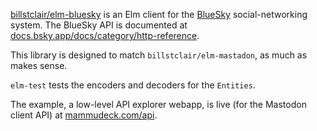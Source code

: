 [billstclair/elm-bluesky](https://package.elm-lang.org/packages/billstclair/elm-bluesky/latest) is an Elm client for the [BlueSky](https://bsky.app/) social-networking system. The BlueSky API is documented at [docs.bsky.app/docs/category/http-reference](ohttps://docs.bsky.app/docs/category/http-reference).

This library is designed to match `billstclair/elm-mastadon`, as much as makes sense.

`elm-test` tests the encoders and decoders for the `Entities`.

The example, a low-level API explorer webapp, is live (for the Mastodon client API) at [mammudeck.com/api](https://mammudeck.com/api/).
